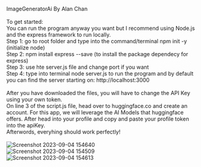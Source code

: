  ImageGeneratorAi By Alan Chan
<br />
<br />
 To get started:
<br />
You can run the program anyway you want but I recommend using Node.js and the express framework to run locally.
<br />
Step 1: go to root folder and type into the command/terminal npm init -y (initialize node)
<br />
Step 2: npm install express --save (to install the package dependecy for express)
<br />
Step 3: use hte server.js file and change port if you want 
<br />
Step 4: type into terminal node server.js to run the program and by default you can find the server starting on: http://localhost:3000
<br />
<br />
After you have downloaded the files, you will have to change the API Key using your own token. 
<br />
On line 3 of the script.js file, head over to huggingface.co and create an account. For this app, we will leverage the AI Models that huggingface offers. After head into your profile and copy and paste your profile token into
the apiKey.
<br />
Afterwords, everyhing should work perfectly!
<br />
<br />
![Screenshot 2023-09-04 154640](https://github.com/Chanalan1/ImageGeneratorAi/assets/114122892/42806e62-6ea9-47cd-8811-8c9663d454c5)
<br />
![Screenshot 2023-09-04 154509](https://github.com/Chanalan1/ImageGeneratorAi/assets/114122892/c41a1b9f-8cee-4d8d-bf4e-f96d09f17fb4)
<br />
![Screenshot 2023-09-04 154613](https://github.com/Chanalan1/ImageGeneratorAi/assets/114122892/fc7ebe53-a505-415e-a025-aaa5346c691b)
